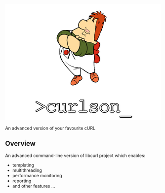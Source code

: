 ![>curlson_](docs/image.png)

An advanced version of your favourite cURL

## Overview
An advanced command-line version of libcurl project which enables:

- templating
- multithreading
- performance monitoring 
- reporting 
- and other features ... 
